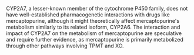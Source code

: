 CYP2A7, a lesser-known member of the cytochrome P450 family, does not have well-established pharmacogenetic interactions with drugs like mercaptopurine, although it might theoretically affect mercaptopurine's metabolism similarly to its related isoform, CYP2A6. The interaction and impact of CYP2A7 on the metabolism of mercaptopurine are speculative and require further evidence, as mercaptopurine is primarily metabolized through other pathways involving TPMT and XO.